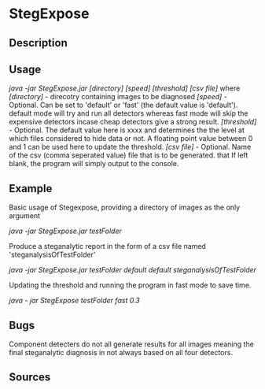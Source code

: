 StegExpose
==========

Description
-----------

Usage
-----
*java -jar StegExpose.jar [directory] [speed] [threshold] [csv file]*
where
*[directory]* - direcotry containing images to be diagnosed
*[speed]* - Optional. Can be set to 'default' or 'fast' (the default value is 'default'). default mode will try and run all detectors whereas fast mode will skip the expensive detectors incase cheap detectors give a strong result.
*[threshold]* - Optional. The default value here is xxxx and determines the the level at which files considered to hide data or not. A floating point value between 0 and 1 can be used here to update the threshold. 
*[csv file]* - Optional. Name of the csv (comma seperated value) file that is to be generated. that If left blank, the program will simply output to the console. 


Example
------
Basic usage of Stegexpose, providing a directory of images as the only argument

*java -jar StegExpose.jar testFolder*

Produce a steganalytic report in the form of a csv file named 'steganalysisOfTestFolder'

*java -jar StegExpose.jar testFolder default default steganalysisOfTestFolder*

Updating the threshold and running the program in fast mode to save time.

*java - jar StegExpose testFolder fast 0.3*

Bugs
----
Component detecters do not all generate results for all images meaning the final steganalytic diagnosis in not always based on all four detectors.

Sources
--------


